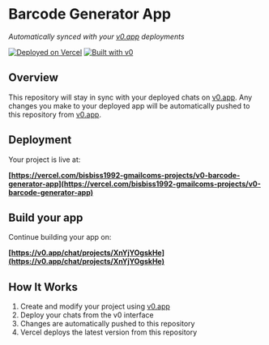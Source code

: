 # Barcode Generator App

*Automatically synced with your [v0.app](https://v0.app) deployments*

[![Deployed on Vercel](https://img.shields.io/badge/Deployed%20on-Vercel-black?style=for-the-badge&logo=vercel)](https://vercel.com/bisbiss1992-gmailcoms-projects/v0-barcode-generator-app)
[![Built with v0](https://img.shields.io/badge/Built%20with-v0.app-black?style=for-the-badge)](https://v0.app/chat/projects/XnYjYOgskHe)

## Overview

This repository will stay in sync with your deployed chats on [v0.app](https://v0.app).
Any changes you make to your deployed app will be automatically pushed to this repository from [v0.app](https://v0.app).

## Deployment

Your project is live at:

**[https://vercel.com/bisbiss1992-gmailcoms-projects/v0-barcode-generator-app](https://vercel.com/bisbiss1992-gmailcoms-projects/v0-barcode-generator-app)**

## Build your app

Continue building your app on:

**[https://v0.app/chat/projects/XnYjYOgskHe](https://v0.app/chat/projects/XnYjYOgskHe)**

## How It Works

1. Create and modify your project using [v0.app](https://v0.app)
2. Deploy your chats from the v0 interface
3. Changes are automatically pushed to this repository
4. Vercel deploys the latest version from this repository
